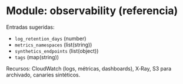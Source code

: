 # Module: observability (referencia)

Entradas sugeridas:
- `log_retention_days` (number)
- `metrics_namespaces` (list(string))
- `synthetics_endpoints` (list(object))
- `tags` (map(string))

Recursos: CloudWatch (logs, métricas, dashboards), X‑Ray, S3 para archivado, canaries sintéticos.
